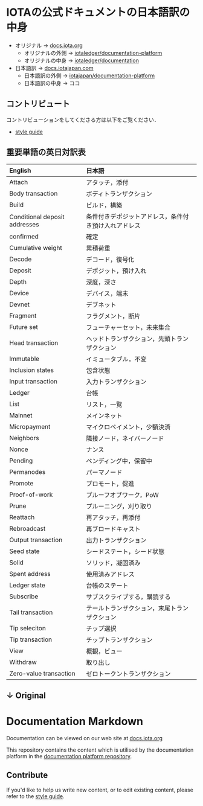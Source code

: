# IOTAの公式ドキュメントの日本語訳の中身

- オリジナル → [docs.iota.org](https://docs.iota.org)
    - オリジナルの外側 → [iotaledger/documentation-platform](https://github.com/iotaledger/documentation-platform)
    - オリジナルの中身 → [iotaledger/documentation](https://github.com/iotaledger/documentation)
- 日本語訳 → [docs.iotajapan.com](https://docs.iotajapan.com)
    - 日本語訳の外側 → [iotajapan/documentation-platform](https://github.com/iotajapan/documentation-platform)
    - 日本語訳の中身 → ココ

## コントリビュート
コントリビューションをしてくださる方は以下をご覧ください．
- [style guide](./contribution/0.1/style-guide.md)

## 重要単語の英日対訳表

| English                       | 日本語                                               |
|:------------------------------|:-----------------------------------------------------|
| Attach                        | アタッチ，添付                                       |
| Body transaction              | ボディトランザクション                               |
| Build                         | ビルド，構築                                         |
| Conditional deposit addresses | 条件付きデポジットアドレス，条件付き預け入れアドレス |
| confirmed                     | 確定                                                 |
| Cumulative weight             | 累積荷重                                             |
| Decode                        | デコード，復号化                                     |
| Deposit                       | デポジット，預け入れ                                 |
| Depth                         | 深度，深さ                                           |
| Device                        | デバイス，端末                                       |
| Devnet                        | デブネット                                           |
| Fragment                      | フラグメント，断片                                   |
| Future set                    | フューチャーセット，未来集合                         |
| Head transaction              | ヘッドトランザクション，先頭トランザクション         |
| Immutable                     | イミュータブル，不変                                 |
| Inclusion states              | 包含状態                                             |
| Input transaction             | 入力トランザクション                                 |
| Ledger                        | 台帳                                                 |
| List                          | リスト，一覧                                         |
| Mainnet                       | メインネット                                         |
| Micropayment                  | マイクロペイメント，少額決済                         |
| Neighbors                     | 隣接ノード，ネイバーノード                           |
| Nonce                         | ナンス                                               |
| Pending                       | ペンディング中，保留中                               |
| Permanodes                    | パーマノード                                         |
| Promote                       | プロモート，促進                                     |
| Proof-of-work                 | プルーフオブワーク，PoW                              |
| Prune                         | プルーニング，刈り取り                               |
| Reattach                      | 再アタッチ，再添付                                   |
| Rebroadcast                   | 再ブロードキャスト                                   |
| Output transaction            | 出力トランザクション                                 |
| Seed state                    | シードステート，シード状態                           |
| Solid                         | ソリッド，凝固済み                                   |
| Spent address                 | 使用済みアドレス                                     |
| Ledger state                  | 台帳のステート                                       |
| Subscribe                     | サブスクライブする，購読する                         |
| Tail transaction              | テールトランザクション，末尾トランザクション         |
| Tip seleciton                 | チップ選択                                           |
| Tip transaction               | チップトランザクション                               |
| View                          | 概観，ビュー                                         |
| Withdraw                      | 取り出し                                             |
| Zero-value transaction        | ゼロトークントランザクション                         |

↓ Original
---
# Documentation Markdown

Documentation can be viewed on our web site at [docs.iota.org](https://docs.iota.org)

This repository contains the content which is utilised by the documentation platform in the [documentation platform repository](https://github.com/iotaledger/documentation-platform).

## Contribute

If you'd like to help us write new content, or to edit existing content, please refer to the [style guide](./contribution/0.1/style-guide.md).
